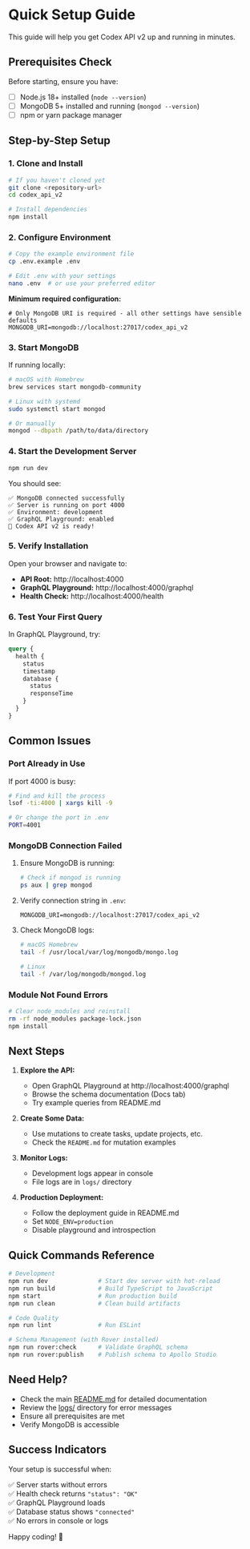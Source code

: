 # Quick Setup Guide

This guide will help you get Codex API v2 up and running in minutes.

## Prerequisites Check

Before starting, ensure you have:

- [ ] Node.js 18+ installed (`node --version`)
- [ ] MongoDB 5+ installed and running (`mongod --version`)
- [ ] npm or yarn package manager

## Step-by-Step Setup

### 1. Clone and Install

```bash
# If you haven't cloned yet
git clone <repository-url>
cd codex_api_v2

# Install dependencies
npm install
```

### 2. Configure Environment

```bash
# Copy the example environment file
cp .env.example .env

# Edit .env with your settings
nano .env  # or use your preferred editor
```

**Minimum required configuration:**
```env
# Only MongoDB URI is required - all other settings have sensible defaults
MONGODB_URI=mongodb://localhost:27017/codex_api_v2
```

### 3. Start MongoDB

If running locally:
```bash
# macOS with Homebrew
brew services start mongodb-community

# Linux with systemd
sudo systemctl start mongod

# Or manually
mongod --dbpath /path/to/data/directory
```

### 4. Start the Development Server

```bash
npm run dev
```

You should see:
```
✅ MongoDB connected successfully
✅ Server is running on port 4000
✅ Environment: development
✅ GraphQL Playground: enabled
🎉 Codex API v2 is ready!
```

### 5. Verify Installation

Open your browser and navigate to:

- **API Root:** http://localhost:4000
- **GraphQL Playground:** http://localhost:4000/graphql
- **Health Check:** http://localhost:4000/health

### 6. Test Your First Query

In GraphQL Playground, try:

```graphql
query {
  health {
    status
    timestamp
    database {
      status
      responseTime
    }
  }
}
```

## Common Issues

### Port Already in Use

If port 4000 is busy:
```bash
# Find and kill the process
lsof -ti:4000 | xargs kill -9

# Or change the port in .env
PORT=4001
```

### MongoDB Connection Failed

1. Ensure MongoDB is running:
   ```bash
   # Check if mongod is running
   ps aux | grep mongod
   ```

2. Verify connection string in `.env`:
   ```env
   MONGODB_URI=mongodb://localhost:27017/codex_api_v2
   ```

3. Check MongoDB logs:
   ```bash
   # macOS Homebrew
   tail -f /usr/local/var/log/mongodb/mongo.log
   
   # Linux
   tail -f /var/log/mongodb/mongod.log
   ```

### Module Not Found Errors

```bash
# Clear node_modules and reinstall
rm -rf node_modules package-lock.json
npm install
```

## Next Steps

1. **Explore the API:**
   - Open GraphQL Playground at http://localhost:4000/graphql
   - Browse the schema documentation (Docs tab)
   - Try example queries from README.md

2. **Create Some Data:**
   - Use mutations to create tasks, update projects, etc.
   - Check the `README.md` for mutation examples

3. **Monitor Logs:**
   - Development logs appear in console
   - File logs are in `logs/` directory

4. **Production Deployment:**
   - Follow the deployment guide in README.md
   - Set `NODE_ENV=production`
   - Disable playground and introspection

## Quick Commands Reference

```bash
# Development
npm run dev              # Start dev server with hot-reload
npm run build            # Build TypeScript to JavaScript
npm start                # Run production build
npm run clean            # Clean build artifacts

# Code Quality
npm run lint             # Run ESLint

# Schema Management (with Rover installed)
npm run rover:check      # Validate GraphQL schema
npm run rover:publish    # Publish schema to Apollo Studio
```

## Need Help?

- Check the main [README.md](./README.md) for detailed documentation
- Review the [logs/](./logs/) directory for error messages
- Ensure all prerequisites are met
- Verify MongoDB is accessible

## Success Indicators

Your setup is successful when:

✅ Server starts without errors  
✅ Health check returns `"status": "OK"`  
✅ GraphQL Playground loads  
✅ Database status shows `"connected"`  
✅ No errors in console or logs  

Happy coding! 🚀

